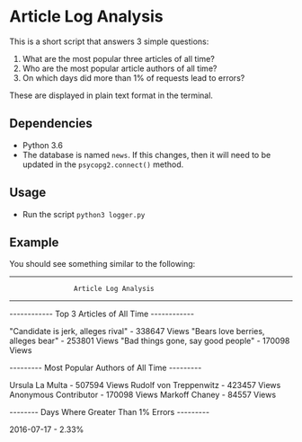 # Article Log Analysis

This is a short script that answers 3 simple questions:
1. What are the most popular three articles of all time?
2. Who are the most popular article authors of all time?
3. On which days did more than 1% of requests lead to errors?

These are displayed in plain text format in the terminal.

## Dependencies
- Python 3.6
- The database is named `news`. If this changes, then it will need to be updated in the `psycopg2.connect()` method.

## Usage
- Run the script `python3 logger.py`

## Example
You should see something similar to the following:

---------------------------------------------------------
                    Article Log Analysis
---------------------------------------------------------

------------ Top 3 Articles of All Time ------------

"Candidate is jerk, alleges rival" - 338647 Views
"Bears love berries, alleges bear" - 253801 Views
"Bad things gone, say good people" - 170098 Views

--------- Most Popular Authors of All Time ---------

Ursula La Multa - 507594 Views
Rudolf von Treppenwitz - 423457 Views
Anonymous Contributor - 170098 Views
Markoff Chaney - 84557 Views

-------- Days Where Greater Than 1% Errors ---------

2016-07-17 - 2.33%
